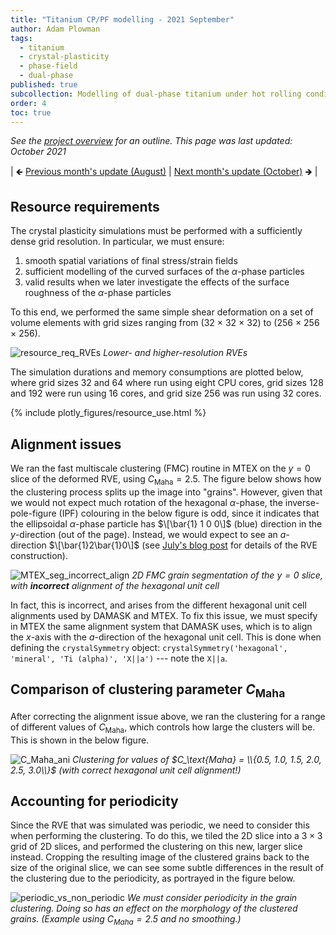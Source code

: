 ```yaml
---
title: "Titanium CP/PF modelling - 2021 September"
author: Adam Plowman
tags:
  - titanium
  - crystal-plasticity
  - phase-field
  - dual-phase
published: true
subcollection: Modelling of dual-phase titanium under hot rolling conditions
order: 4
toc: true
---
```


*See the [project overview](/wiki/blog/ti-cp-pf-overview) for an outline. This page was last updated: October 2021*

| 🡸 [Previous month's update (August)](/wiki/blog/ti-cp-pf-2021-08) | [Next month's update (October)](/wiki/blog/ti-cp-pf-2021-10) 🡺 |

## Resource requirements

The crystal plasticity simulations must be performed with a sufficiently dense grid resolution. In particular, we must ensure:

1. smooth spatial variations of final stress/strain fields
2. sufficient modelling of the curved surfaces of the $\alpha$-phase particles
3. valid results when we later investigate the effects of the surface roughness of the $\alpha$-phase particles

To this end, we performed the same simple shear deformation on a set of volume elements with grid sizes ranging from (32 $\times$ 32 $\times$ 32) to (256 $\times$ 256 $\times$ 256).

![resource_req_RVEs](/wiki/assets/images/posts/blog/ti_cp_pf/resource_req_RVEs.png)
*Lower- and higher-resolution RVEs*

 The simulation durations and memory consumptions are plotted below, where grid sizes 32 and 64 where run using eight CPU cores, grid sizes 128 and 192 were run using 16 cores, and grid size 256 was run using 32 cores.

{% include plotly_figures/resource_use.html %}

## Alignment issues

We ran the fast multiscale clustering (FMC) routine in MTEX on the $y=0$ slice of the deformed RVE, using $C_\text{Maha} = 2.5$. The figure below shows how the clustering process splits up the image into "grains". However, given that we would not expect much rotation of the hexagonal $\alpha$-phase, the inverse-pole-figure (IPF) colouring in the below figure is odd, since it indicates that the ellipsoidal $\alpha$-phase particle has $\[\bar{1} 1 0 0\]$ (blue) direction in the $y$-direction (out of the page). Instead, we would expect to see an $a$-direction $\[\bar{1}2\bar{1}0\]$ (see [July's blog post](/wiki/blog/ti-cp-pf-2021-07#rve-construction) for details of the RVE construction).

![MTEX_seg_incorrect_align](/wiki/assets/images/posts/blog/ti_cp_pf/MTEX_seg_incorrect_align.png)
*2D FMC grain segmentation of the $y=0$ slice, with **incorrect** alignment of the hexagonal unit cell*

In fact, this is incorrect, and arises from the different hexagonal unit cell alignments used by DAMASK and MTEX. To fix this issue, we must specify in MTEX the same alignment system that DAMASK uses, which is to align the $x$-axis with the $a$-direction of the hexagonal unit cell. This is done when defining the `crystalSymmetry` object: `crystalSymmetry('hexagonal', 'mineral', 'Ti (alpha)', 'X||a')` --- note the `X||a`.

## Comparison of clustering parameter $C_\text{Maha}$

After correcting the alignment issue above, we ran the clustering for a range of different values of $C_\text{Maha}$, which controls how large the clusters will be. This is shown in the below figure.

![C_Maha_ani](/wiki/assets/images/posts/blog/ti_cp_pf/C_Maha_ani.gif)
*Clustering for values of $C_\text{Maha} = \\{0.5, 1.0, 1.5, 2.0, 2.5, 3.0\\}$ (with correct hexagonal unit cell alignment!)*

## Accounting for periodicity

Since the RVE that was simulated was periodic, we need to consider this when performing the clustering. To do this, we tiled the 2D slice into a $3 \times 3$ grid of 2D slices, and performed the clustering on this new, larger slice instead. Cropping the resulting image of the clustered grains back to the size of the original slice, we can see some subtle differences in the result of the clustering due to the periodicity, as portrayed in the figure below.

![periodic_vs_non_periodic](/wiki/assets/images/posts/blog/ti_cp_pf/periodic_vs_non_periodic.png)
*We must consider periodicity in the grain clustering. Doing so has an effect on the morphology of the clustered grains. (Example using $C_\text{Maha}=2.5$ and no smoothing.)*
